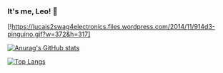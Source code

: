 ### It's me, Leo! 👋

[!https://lucais2swag4electronics.files.wordpress.com/2014/11/914d3-pinguino.gif?w=372&h=317]

[![Anurag's GitHub stats](https://github-readme-stats.vercel.app/api?username=LeoCosta-dev&show_icons=true&theme=dark)](https://github.com/anuraghazra/github-readme-stats)

[![Top Langs](https://github-readme-stats.vercel.app/api/top-langs/?username=LeoCosta-dev&show_icons=true&theme=dark&layout=compact)](https://github.com/anuraghazra/github-readme-stats)

<!--
**LeoCosta-dev/LeoCosta-dev** is a ✨ _special_ ✨ repository because its `README.md` (this file) appears on your GitHub profile.

Here are some ideas to get you started:

- 🔭 I’m currently working on ...
- 🌱 I’m currently learning ...
- 👯 I’m looking to collaborate on ...
- 🤔 I’m looking for help with ...
- 💬 Ask me about ...
- 📫 How to reach me: ...
- 😄 Pronouns: ...
- ⚡ Fun fact: ...
-->

